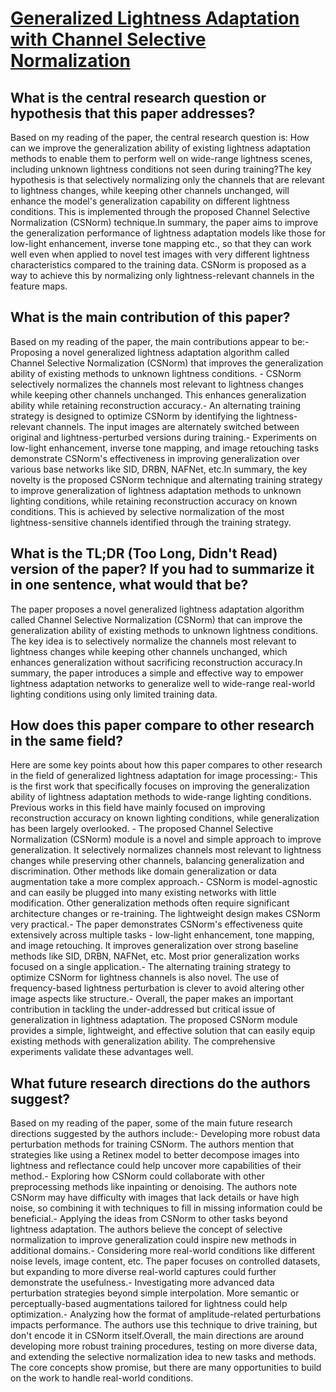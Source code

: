 # [Generalized Lightness Adaptation with Channel Selective Normalization](https://arxiv.org/abs/2308.13783)

## What is the central research question or hypothesis that this paper addresses?

Based on my reading of the paper, the central research question is: How can we improve the generalization ability of existing lightness adaptation methods to enable them to perform well on wide-range lightness scenes, including unknown lightness conditions not seen during training?The key hypothesis is that selectively normalizing only the channels that are relevant to lightness changes, while keeping other channels unchanged, will enhance the model's generalization capability on different lightness conditions. This is implemented through the proposed Channel Selective Normalization (CSNorm) technique.In summary, the paper aims to improve the generalization performance of lightness adaptation models like those for low-light enhancement, inverse tone mapping etc., so that they can work well even when applied to novel test images with very different lightness characteristics compared to the training data. CSNorm is proposed as a way to achieve this by normalizing only lightness-relevant channels in the feature maps.


## What is the main contribution of this paper?

Based on my reading of the paper, the main contributions appear to be:- Proposing a novel generalized lightness adaptation algorithm called Channel Selective Normalization (CSNorm) that improves the generalization ability of existing methods to unknown lightness conditions. - CSNorm selectively normalizes the channels most relevant to lightness changes while keeping other channels unchanged. This enhances generalization ability while retaining reconstruction accuracy.- An alternating training strategy is designed to optimize CSNorm by identifying the lightness-relevant channels. The input images are alternately switched between original and lightness-perturbed versions during training.- Experiments on low-light enhancement, inverse tone mapping, and image retouching tasks demonstrate CSNorm's effectiveness in improving generalization over various base networks like SID, DRBN, NAFNet, etc.In summary, the key novelty is the proposed CSNorm technique and alternating training strategy to improve generalization of lightness adaptation methods to unknown lighting conditions, while retaining reconstruction accuracy on known conditions. This is achieved by selective normalization of the most lightness-sensitive channels identified through the training strategy.


## What is the TL;DR (Too Long, Didn't Read) version of the paper? If you had to summarize it in one sentence, what would that be?

The paper proposes a novel generalized lightness adaptation algorithm called Channel Selective Normalization (CSNorm) that can improve the generalization ability of existing methods to unknown lightness conditions. The key idea is to selectively normalize the channels most relevant to lightness changes while keeping other channels unchanged, which enhances generalization without sacrificing reconstruction accuracy.In summary, the paper introduces a simple and effective way to empower lightness adaptation networks to generalize well to wide-range real-world lighting conditions using only limited training data.


## How does this paper compare to other research in the same field?

Here are some key points about how this paper compares to other research in the field of generalized lightness adaptation for image processing:- This is the first work that specifically focuses on improving the generalization ability of lightness adaptation methods to wide-range lighting conditions. Previous works in this field have mainly focused on improving reconstruction accuracy on known lighting conditions, while generalization has been largely overlooked. - The proposed Channel Selective Normalization (CSNorm) module is a novel and simple approach to improve generalization. It selectively normalizes channels most relevant to lightness changes while preserving other channels, balancing generalization and discrimination. Other methods like domain generalization or data augmentation take a more complex approach.- CSNorm is model-agnostic and can easily be plugged into many existing networks with little modification. Other generalization methods often require significant architecture changes or re-training. The lightweight design makes CSNorm very practical.- The paper demonstrates CSNorm's effectiveness quite extensively across multiple tasks - low-light enhancement, tone mapping, and image retouching. It improves generalization over strong baseline methods like SID, DRBN, NAFNet, etc. Most prior generalization works focused on a single application.- The alternating training strategy to optimize CSNorm for lightness channels is also novel. The use of frequency-based lightness perturbation is clever to avoid altering other image aspects like structure.- Overall, the paper makes an important contribution in tackling the under-addressed but critical issue of generalization in lightness adaptation. The proposed CSNorm module provides a simple, lightweight, and effective solution that can easily equip existing methods with generalization ability. The comprehensive experiments validate these advantages well.


## What future research directions do the authors suggest?

Based on my reading of the paper, some of the main future research directions suggested by the authors include:- Developing more robust data perturbation methods for training CSNorm. The authors mention that strategies like using a Retinex model to better decompose images into lightness and reflectance could help uncover more capabilities of their method.- Exploring how CSNorm could collaborate with other preprocessing methods like inpainting or denoising. The authors note CSNorm may have difficulty with images that lack details or have high noise, so combining it with techniques to fill in missing information could be beneficial.- Applying the ideas from CSNorm to other tasks beyond lightness adaptation. The authors believe the concept of selective normalization to improve generalization could inspire new methods in additional domains.- Considering more real-world conditions like different noise levels, image content, etc. The paper focuses on controlled datasets, but expanding to more diverse real-world captures could further demonstrate the usefulness.- Investigating more advanced data perturbation strategies beyond simple interpolation. More semantic or perceptually-based augmentations tailored for lightness could help optimization.- Analyzing how the format of amplitude-related perturbations impacts performance. The authors use this technique to drive training, but don't encode it in CSNorm itself.Overall, the main directions are around developing more robust training procedures, testing on more diverse data, and extending the selective normalization idea to new tasks and methods. The core concepts show promise, but there are many opportunities to build on the work to handle real-world conditions.
